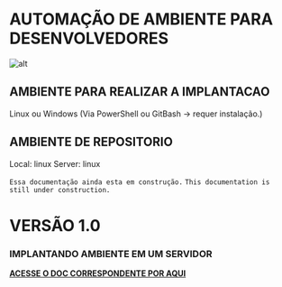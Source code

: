 # AUTOMAÇÃO DE AMBIENTE PARA DESENVOLVEDORES

![![alt](https://link)](https://i.kinja-img.com/gawker-media/image/upload/s--SwOz7-5Q--/c_scale,f_auto,fl_progressive,q_80,w_800/jzq8yxubbbw7wyxmndm3.jpg)

## AMBIENTE PARA REALIZAR A IMPLANTACAO
Linux ou Windows (Via PowerShell ou GitBash -> requer instalação.)

## AMBIENTE DE REPOSITORIO
Local: linux
Server: linux

```Essa documentação ainda esta em construção.```
```This documentation is still under construction.```

# VERSÃO 1.0



### IMPLANTANDO AMBIENTE EM UM SERVIDOR
**[ACESSE O DOC CORRESPONDENTE POR AQUI]**

[ACESSE O DOC CORRESPONDENTE POR AQUI]: https://github.com/rafaelspaesleme-ads/scripts-sh/blob/master/README-INSTALL-ENV-SERVER.md